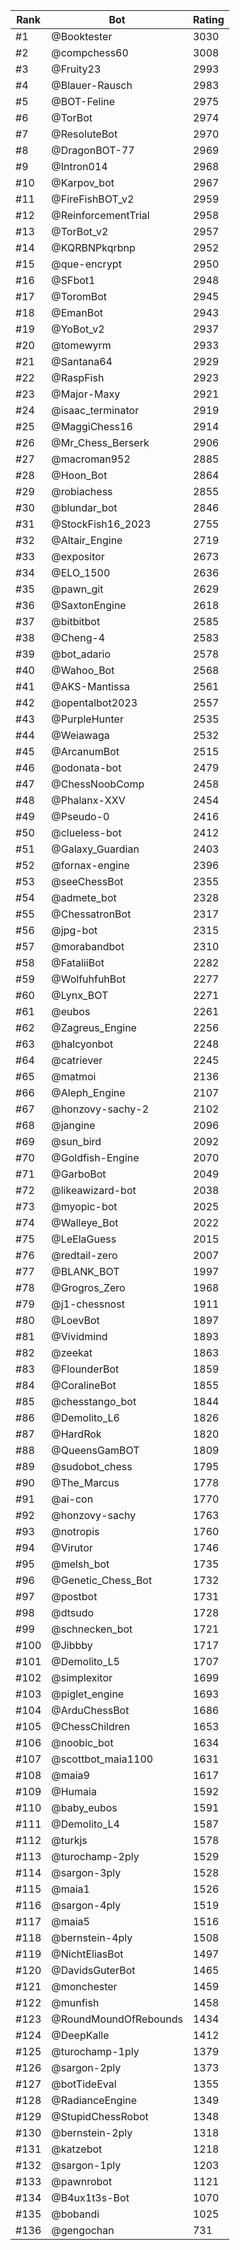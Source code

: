 Rank|Bot|Rating
---|---|---
#1|@Booktester|3030
#2|@compchess60|3008
#3|@Fruity23|2993
#4|@Blauer-Rausch|2983
#5|@BOT-Feline|2975
#6|@TorBot|2974
#7|@ResoluteBot|2970
#8|@DragonBOT-77|2969
#9|@Intron014|2968
#10|@Karpov_bot|2967
#11|@FireFishBOT_v2|2959
#12|@ReinforcementTrial|2958
#13|@TorBot_v2|2957
#14|@KQRBNPkqrbnp|2952
#15|@que-encrypt|2950
#16|@SFbot1|2948
#17|@ToromBot|2945
#18|@EmanBot|2943
#19|@YoBot_v2|2937
#20|@tomewyrm|2933
#21|@Santana64|2929
#22|@RaspFish|2923
#23|@Major-Maxy|2921
#24|@isaac_terminator|2919
#25|@MaggiChess16|2914
#26|@Mr_Chess_Berserk|2906
#27|@macroman952|2885
#28|@Hoon_Bot|2864
#29|@robiachess|2855
#30|@blundar_bot|2846
#31|@StockFish16_2023|2755
#32|@Altair_Engine|2719
#33|@expositor|2673
#34|@ELO_1500|2636
#35|@pawn_git|2629
#36|@SaxtonEngine|2618
#37|@bitbitbot|2585
#38|@Cheng-4|2583
#39|@bot_adario|2578
#40|@Wahoo_Bot|2568
#41|@AKS-Mantissa|2561
#42|@opentalbot2023|2557
#43|@PurpleHunter|2535
#44|@Weiawaga|2532
#45|@ArcanumBot|2515
#46|@odonata-bot|2479
#47|@ChessNoobComp|2458
#48|@Phalanx-XXV|2454
#49|@Pseudo-0|2416
#50|@clueless-bot|2412
#51|@Galaxy_Guardian|2403
#52|@fornax-engine|2396
#53|@seeChessBot|2355
#54|@admete_bot|2328
#55|@ChessatronBot|2317
#56|@jpg-bot|2315
#57|@morabandbot|2310
#58|@FataliiBot|2282
#59|@WolfuhfuhBot|2277
#60|@Lynx_BOT|2271
#61|@eubos|2261
#62|@Zagreus_Engine|2256
#63|@halcyonbot|2248
#64|@catriever|2245
#65|@matmoi|2136
#66|@Aleph_Engine|2107
#67|@honzovy-sachy-2|2102
#68|@jangine|2096
#69|@sun_bird|2092
#70|@Goldfish-Engine|2070
#71|@GarboBot|2049
#72|@likeawizard-bot|2038
#73|@myopic-bot|2025
#74|@Walleye_Bot|2022
#75|@LeElaGuess|2015
#76|@redtail-zero|2007
#77|@BLANK_BOT|1997
#78|@Grogros_Zero|1968
#79|@j1-chessnost|1911
#80|@LoevBot|1897
#81|@Vividmind|1893
#82|@zeekat|1863
#83|@FlounderBot|1859
#84|@CoralineBot|1855
#85|@chesstango_bot|1844
#86|@Demolito_L6|1826
#87|@HardRok|1820
#88|@QueensGamBOT|1809
#89|@sudobot_chess|1795
#90|@The_Marcus|1778
#91|@ai-con|1770
#92|@honzovy-sachy|1763
#93|@notropis|1760
#94|@Virutor|1746
#95|@melsh_bot|1735
#96|@Genetic_Chess_Bot|1732
#97|@postbot|1731
#98|@dtsudo|1728
#99|@schnecken_bot|1721
#100|@Jibbby|1717
#101|@Demolito_L5|1707
#102|@simplexitor|1699
#103|@piglet_engine|1693
#104|@ArduChessBot|1686
#105|@ChessChildren|1653
#106|@noobic_bot|1634
#107|@scottbot_maia1100|1631
#108|@maia9|1617
#109|@Humaia|1592
#110|@baby_eubos|1591
#111|@Demolito_L4|1587
#112|@turkjs|1578
#113|@turochamp-2ply|1529
#114|@sargon-3ply|1528
#115|@maia1|1526
#116|@sargon-4ply|1519
#117|@maia5|1516
#118|@bernstein-4ply|1508
#119|@NichtEliasBot|1497
#120|@DavidsGuterBot|1465
#121|@monchester|1459
#122|@munfish|1458
#123|@RoundMoundOfRebounds|1434
#124|@DeepKalle|1412
#125|@turochamp-1ply|1379
#126|@sargon-2ply|1373
#127|@botTideEval|1355
#128|@RadianceEngine|1349
#129|@StupidChessRobot|1348
#130|@bernstein-2ply|1318
#131|@katzebot|1218
#132|@sargon-1ply|1203
#133|@pawnrobot|1121
#134|@B4ux1t3s-Bot|1070
#135|@bobandi|1025
#136|@gengochan|731

